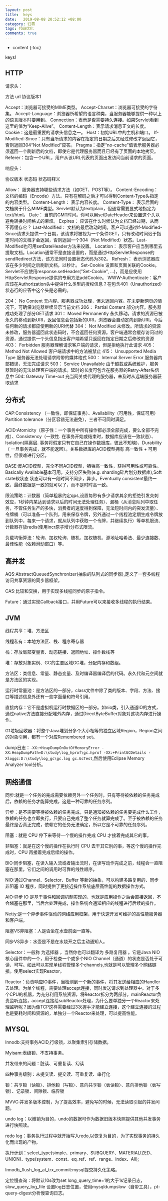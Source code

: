 ```yaml
---
layout: post
title:  keys
date:   2019-08-08 20:52:12 +08:00
category: 归零
tags: 代码优化
comments: true
---
```


* content
{:toc}


keys!










## HTTP

请求头：

方法 url 协议版本1

Accept：浏览器可接受的MIME类型。
Accept-Charset：浏览器可接受的字符集。
Accept-Language：浏览器所希望的语言种类，当服务器能够提供一种以上的语言版本时要用到。
Connection：表示是否需要持久连接。如果Servlet看到这里的值为“Keep-Alive”。
Content-Length：表示请求消息正文的长度。
Cookie：这是最重要的请求头信息之一。
Host：初始URL中的主机和端口。
If-Modified-Since：只有当所请求的内容在指定的日期之后又经过修改才返回它，否则返回304“Not Modified”应答。
Pragma：指定“no-cache”值表示服务器必须返回一个刷新后的文档，即使它是代理服务器而且已经有了页面的本地拷贝。
Referer：包含一个URL，用户从该URL代表的页面出发访问当前请求的页面。

响应头：

协议版本 状态码 状态码释义

Allow： 服务器支持哪些请求方法（如GET、POST等）。
Content-Encoding： 文档的编码（Encode）方法。只有在解码之后才可以得到Content-Type头指定的内容类型。
Content-Length： 表示内容长度。
Content-Type： 表示后面的文档属于什么MIME类型。Servlet默认为text/plain，但通常需要显式地指定为text/html。
Date： 当前的GMT时间。你可以用setDateHeader来设置这个头以避免转换时间格式的麻烦。
Expires： 应该在什么时候认为文档已经过期，从而不再缓存它？
Last-Modified： 文档的最后改动时间。客户可以通过If-Modified-Since请求头提供一个日期，该请求将被视为一个条件GET，只有改动时间迟于指定时间的文档才会返回，否则返回一个304（Not Modified）状态。Last-Modified也可用setDateHeader方法来设置。
Location： 表示客户应当到哪里去提取文档。Location通常不是直接设置的，而是通过HttpServletResponse的sendRedirect方法，该方法同时设置状态代码为302。
Refresh： 表示浏览器应该在多少时间之后刷新文档，以秒计。
Set-Cookie 设置和页面关联的Cookie。Servlet不应使用response.setHeader("Set-Cookie", ...)，而是应使用HttpServletResponse提供的专用方法addCookie。
WWW-Authenticate：客户应该在Authorization头中提供什么类型的授权信息？在包含401（Unauthorized）状态行的应答中这个头是必需的。


204：	No Content	无内容。服务器成功处理，但未返回内容。在未更新网页的情况下，可确保浏览器继续显示当前文档
206：	Partial Content	部分内容。服务器成功处理了部分GET请求
301：	Moved Permanently	永久移动。请求的资源已被永久的移动到新URI，返回信息会包括新的URI，浏览器会自动定向到新URI。今后任何新的请求都应使用新的URI代替
304：	Not Modified	未修改。所请求的资源未修改，服务器返回此状态码时，不会返回任何资源。客户端通常会缓存访问过的资源，通过提供一个头信息指出客户端希望只返回在指定日期之后修改的资源
403：	Forbidden	服务器理解请求客户端的请求，但是拒绝执行此请求
405：	Method Not Allowed	客户端请求中的方法被禁止
415：	Unsupported Media Type	服务器无法处理请求附带的媒体格式
500：	Internal Server Error	服务器内部错误，无法完成请求
503：	Service Unavailable	由于超载或系统维护，服务器暂时的无法处理客户端的请求。延时的长度可包含在服务器的Retry-After头信息中
504:	Gateway Time-out	充当网关或代理的服务器，未及时从远端服务器获取请求

## 分布式

CAP:Consistency （一致性，即保证事务）、Availability（可用性，保证可用）Partition tolerance（分区容错无法避免），三者不可同时满足。

ACID:Atomicity（原子性：一个事务中所有操作都必须全部完成，要么全部不完成）、Consistency（一致性. 在事务开始或结束时，数据库应该在一致状态）、Isolation(隔离层. 事务将假定只有它自己在操作数据库，彼此不知晓)、Durability（ 一旦事务完成，就不能返回）。关系数据库的ACID模型拥有 高一致性 + 可用性，但很难进行分区。

BASE:反ACID模型，完全不同ACID模型，牺牲高一致性，获得可用性或可靠性。Basically Available基本可用。支持分区失败(e.g. sharding碎片划分数据库),Soft state软状态 状态可以有一段时间不同步，异步。Eventually consistent最终一致，最终数据是一致的就可以了，而不是时时高一致。

限流策略：计数器（简单粗暴约定qps,设置每秒有多少请求其余的拒绝引发突刺效应，1秒钟内某达到请求以后的时间无法处理任务）、漏桶（从消息队列中取任务，不管任务生产的多快，消费者的速度得到保障，无法短时间内的突发流量）、令牌桶（可以准备一个队列，用来保存令牌，另外通过一个线程池定期生成令牌放到队列中，每来一个请求，就从队列中获取一个令牌，并继续执行）等单机限流、计数器存放redis(使用incr原子增)分布式限流。

负载均衡算法：轮询、加权轮询、随机、加权随机、源地址哈希法、最少连接数、最佳性能（依赖滑动窗口）等。

## 高并发

AQS:AbstractQueuedSynchronizer(抽象的队列式的同步器),定义了一套多线程访问共享资源的同步器框架。

CAS:比较和交换，用于实现多线程同步的原子指令。

Future：通过实现Callback接口，并用Future可以来接收多线程的执行结果。

## JVM

线程共享：堆、方法区

线程私有：本地方法区、栈、程序寄存器

栈：存放局部变量表、动态链接、返回地址、操作数栈等

堆：存放对象实例、GC的主要区域GC堆，分配内存和数组。

方法区：类信息、常量、静态变量、及时编译器编译后的代码。永久代和元空间就是方法区的实现。

运行时常量池：是方法区的一部分，class文件中除了类的版本、字段、方法、接口等描述信息外还有一些字面量和符号引用。

直接内存：它不是虚拟机运行时数据区的一部分。如nio类，引入通道IO的方式，通过native方法直接分配堆外内存，通过DirectByteBuffer对象对这块内存进行操作。

G1垃圾回收器：将整个Java堆划分多个大小相等的独立区域Region，Region之间的对象引用，都有一个对应Remembered set。

dump日志：`-XX:+HeapDumpOnOutOfMemoryError -XX:HeapDumpPath=D:\study\log_hprof\gc.hprof -XX:+PrintGCDetails -Xloggc:D:\study\log_gc\gc.log gc.GcTest`,然后使用Eclipse Memory Analyzer tool分析。

## 网络通信

同步:就是一个任务的完成需要依赖另外一个任务时，只有等待被依赖的任务完成后，依赖的任务才能算完成，这是一种可靠的任务序列。

异步：是不需要等待被依赖的任务完成，只是通知被依赖的任务要完成什么工作，依赖的任务也立即执行，只要自己完成了整个任务就算完成了。至于被依赖的任务最终是否真正完成，依赖它的任务无法确定，所以它是不可靠的任务序列。

阻塞：就是 CPU 停下来等待一个慢的操作完成 CPU 才接着完成其它的事。

非阻塞：就是在这个慢的操作在执行时 CPU 去干其它别的事，等这个慢的操作完成时，CPU 再接着完成后续的操作。

BIO:同步阻塞，在读入输入流或者输出流时，在读写动作完成之前，线程会一直阻塞在那里，它们之间的调用时可靠的线性顺序。

NIO:通过Channel、Selector、Buffer 等新的抽象，可以构建多路复用的、同步非阻塞 IO 程序，同时提供了更接近操作系统底层高性能的数据操作方式。

AIO:异步 IO 是基于事件和回调机制实现的，也就是应用操作之后会直接返回，不会堵塞在那里，当后台处理完成，操作系统会通知相应的线程进行后续的操作。

Netty:是一个异步事件驱动的网络应用框架，用于快速开发可维护的高性能服务器和客户端。

阻塞VS非阻塞：人是否坐在水壶前面一直等。

同步VS异步：水壶是不是在水烧开之后主动通知人。

Selector：一般称 为选择器 ，当然你也可以翻译为 多路复用器 。它是Java NIO核心组件中的一个，用于检查一个或多个NIO Channel（通道）的状态是否处于可读、可写。如此可以实现单线程管理多个channels,也就是可以管理多个网络链接。使用select实现Reactor。

Reactor：负责响应IO事件，当检测到一个新的事件，将其发送给相应的Handler去处理。为单个线程，需要处理accept连接，同时发送请求到处理器中。对于多个CPU的机器，为充分利用系统资源，将Reactor拆分为两部分。mainReactor负责监听连接，accept连接给subReactor处理，为什么要单独分一个Reactor来处理监听呢？因为像TCP这样需要经过3次握手才能建立连接，这个建立连接的过程也是要耗时间和资源的，单独分一个Reactor来处理，可以提高性能。

## MYSQL

Innodb:支持事务ACID,行级锁，以聚集索引存储数据。

Myisam:表级锁、不支持事务。

并发带来的问题：脏读、可重复读、幻读

四种事务级别：未提交读、提交读、可重复读、串行化

锁：共享锁（读锁）、排他锁（写锁）、意向共享锁（表读锁）、意向排他锁（表写锁）、记录锁、间隙锁、临界锁

MVVC:并发多版本控制，为了提高效率，避免写的时候，无法读取引起的并发问题。

undo log：以撤销为目的，undo的数据可作为数据旧版本快照提供其他并发事务进行快照读。

redo log：事务执行过程中就开始写入redo,以恢复为目的，为了实现事务的持久化而出现的产物。

执行计划：select_type(simple、primary、SUBQUERY、MATERIALIZED、UNION)、type(system、const、eq_ref、ref、range、index、All);

Innodb_flush_log_at_trx_commit:mysql提交持久化策略。

定位慢查询：将默认10s改为set long_query_time=1的大于1s记录日志，slow_query_log_file 设置log日志位置，使用mysqldumpslow（自带工具），pt-query-digest分析慢查询日志。
